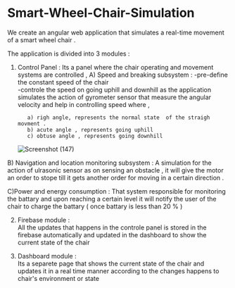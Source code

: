 # Smart-Wheel-Chair-Simulation 

We create an angular web application that simulates a real-time  movement of a smart wheel chair . 

The application is divided into 3 modules :  
1) Control Panel :
   Its a panel where the chair operating and movement systems are controlled , 
   A) Speed and breaking subsystem : 
       -pre-define the constant speed of the chair  
       -controle the speed on going uphill and downhill as the application simulates the action of gyrometer             sensor that measure the angular velocity and help in controlling speed where ,  
          
          a) righ angle, represents the normal state  of the straigh movment . 
          b) acute angle , represents going uphill 
          c) obtuse angle , represents going downhill  
          
      ![Screenshot (147)](https://user-images.githubusercontent.com/71048834/205659984-f8028285-a42c-4e46-974c-506146c53973.png)
          
          
  B) Navigation and location monitoring subsystem : 
      A simulation for the action of ulrasonic sensor as on sensing an obstacle , it will give the motor an order       to stope till it gets another order for moving in a certain direction . 
      
C)Power and energy consumption : 
   That system responsible for monitoring the battary and upon reaching a certain level it will notify the user     of the chair to charge the battary ( once battary is less than 20 % )   
   
2) Firebase module :  
   All the updates that happens in the controle panel is stored in the firebase automatically and updated in the    dashboard to show the current state of the chair       
   
3) Dashboard module :  
  Its a separete page that shows the current state of the chair and updates it in a real time manner according to the changes happens to chair's environment or state    
          


          
   

